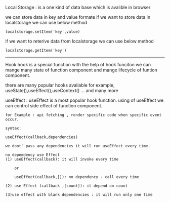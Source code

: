 
Local Storage : is a one kind of data base which is avalible in browser

we can store data in key and value formate
    if we want to store data in localstorage we can use below method

    localstorage.setItem('key',value)

if we want to reterive data from localstorage we can use below method
    
    localstorage.getItem('key')


----------------------------
Hook
hook is a special function with the help of hook funciton we can mange many state of function component and mange lifecycle of funtion component.

there are many popular hooks avaliable for example, useState(),useEffect(),useContext() ...
and many more  

useEffect : useEffect is a most popular hook function.
    using of useEffect we can control side effect of function component.

    for Example : api fetching , render specific code when specific event occur.

    syntax:

    useEffect(callback,dependencies)

    we dont' pass any dependencies it will run useEffect every time.

    no depemdency use Effect
    (1) useEffect(callback): it will invoke every time

        or

        useEffect(callback,[]): no dependency - call every time

    (2) use Effect (callback ,[count]): it depend on count

    (3)use effect with blank dependencies : it will run only one time 
